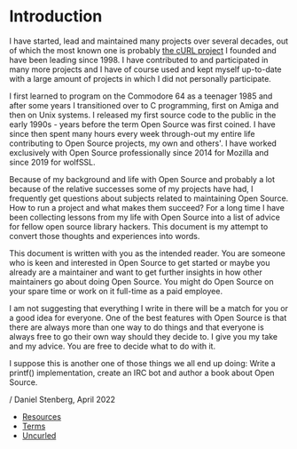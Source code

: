 # Introduction

I have started, lead and maintained many projects over several decades, out of
which the most known one is probably [the cURL project](https://curl.se) I
founded and have been leading since 1998. I have contributed to and
participated in many more projects and I have of course used and kept myself
up-to-date with a large amount of projects in which I did not personally
participate.

I first learned to program on the Commodore 64 as a teenager 1985 and after
some years I transitioned over to C programming, first on Amiga and then on
Unix systems. I released my first source code to the public in the early
1990s - years before the term Open Source was first coined. I have since then
spent many hours every week through-out my entire life contributing to Open
Source projects, my own and others'. I have worked exclusively with Open
Source professionally since 2014 for Mozilla and since 2019 for wolfSSL.

Because of my background and life with Open Source and probably a lot because
of the relative successes some of my projects have had, I frequently get
questions about subjects related to maintaining Open Source. How to run a
project and what makes them succeed? For a long time I have been collecting
lessons from my life with Open Source into a list of advice for fellow open
source library hackers. This document is my attempt to convert those thoughts
and experiences into words.

This document is written with you as the intended reader. You are someone who
is keen and interested in Open Source to get started or maybe you already are
a maintainer and want to get further insights in how other maintainers go
about doing Open Source. You might do Open Source on your spare time or work
on it full-time as a paid employee.

I am not suggesting that everything I write in there will be a match for you
or a good idea for everyone. One of the best features with Open Source is that
there are always more than one way to do things and that everyone is always
free to go their own way should they decide to. I give you my take and my
advice. You are free to decide what to do with it.

I suppose this is another one of those things we all end up doing: Write a
printf() implementation, create an IRC bot and author a book about Open
Source.

/ Daniel Stenberg, April 2022

 * [Resources](intro/resources.md)
 * [Terms](intro/terms.md)
 * [Uncurled](intro/the-book.md)
